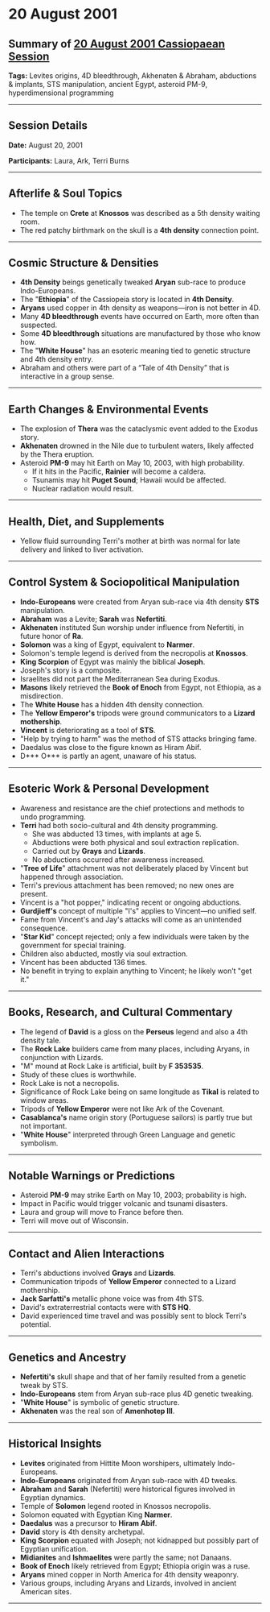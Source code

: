 # 20 August 2001

## Summary of [20 August 2001 Cassiopaean Session](https://cassiopaea.org/forum/threads/session-20-august-2001.18637/)

**Tags:** Levites origins, 4D bleedthrough, Akhenaten & Abraham, abductions & implants, STS manipulation, ancient Egypt, asteroid PM-9, hyperdimensional programming

---


## Session Details

**Date:** August 20, 2001

**Participants:** Laura, Ark, Terri Burns

---


## Afterlife & Soul Topics

- The temple on **Crete** at **Knossos** was described as a 5th density waiting room.
- The red patchy birthmark on the skull is a **4th density** connection point.

---


## Cosmic Structure & Densities

- **4th Density** beings genetically tweaked **Aryan** sub-race to produce Indo-Europeans.
- The "**Ethiopia**" of the Cassiopeia story is located in **4th Density**.
- **Aryans** used copper in 4th density as weapons—iron is not better in 4D.
- Many **4D bleedthrough** events have occurred on Earth, more often than suspected.
- Some **4D bleedthrough** situations are manufactured by those who know how.
- The "**White House**" has an esoteric meaning tied to genetic structure and 4th density entry.
- Abraham and others were part of a “Tale of 4th Density” that is interactive in a group sense.

---


## Earth Changes & Environmental Events

- The explosion of **Thera** was the cataclysmic event added to the Exodus story.
- **Akhenaten** drowned in the Nile due to turbulent waters, likely affected by the Thera eruption.
- Asteroid **PM-9** may hit Earth on May 10, 2003, with high probability.
    - If it hits in the Pacific, **Rainier** will become a caldera.
    - Tsunamis may hit **Puget Sound**; Hawaii would be affected.
    - Nuclear radiation would result.

---


## Health, Diet, and Supplements

- Yellow fluid surrounding Terri's mother at birth was normal for late delivery and linked to liver activation.

---


## Control System & Sociopolitical Manipulation

- **Indo-Europeans** were created from Aryan sub-race via 4th density **STS** manipulation.
- **Abraham** was a Levite; **Sarah** was **Nefertiti**.
- **Akhenaten** instituted Sun worship under influence from Nefertiti, in future honor of **Ra**.
- **Solomon** was a king of Egypt, equivalent to **Narmer**.
- Solomon's temple legend is derived from the necropolis at **Knossos**.
- **King Scorpion** of Egypt was mainly the biblical **Joseph**.
- Joseph's story is a composite.
- Israelites did not part the Mediterranean Sea during Exodus.
- **Masons** likely retrieved the **Book of Enoch** from Egypt, not Ethiopia, as a misdirection.
- The **White House** has a hidden 4th density connection.
- The **Yellow Emperor's** tripods were ground communicators to a **Lizard mothership**.
- **Vincent** is deteriorating as a tool of **STS**.
- "Help by trying to harm" was the method of STS attacks bringing fame.
- Daedalus was close to the figure known as Hiram Abif.
- D*** O*** is partly an agent, unaware of his status.

---


## Esoteric Work & Personal Development

- Awareness and resistance are the chief protections and methods to undo programming.
- **Terri** had both socio-cultural and 4th density programming.
    - She was abducted 13 times, with implants at age 5.
    - Abductions were both physical and soul extraction replication.
    - Carried out by **Grays** and **Lizards**.
    - No abductions occurred after awareness increased.
- "**Tree of Life**" attachment was not deliberately placed by Vincent but happened through association.
- Terri's previous attachment has been removed; no new ones are present.
- Vincent is a "hot popper," indicating recent or ongoing abductions.
- **Gurdjieff's** concept of multiple "I's" applies to Vincent—no unified self.
- Fame from Vincent's and Jay's attacks will come as an unintended consequence.
- "**Star Kid**" concept rejected; only a few individuals were taken by the government for special training.
- Children also abducted, mostly via soul extraction.
- Vincent has been abducted 136 times.
- No benefit in trying to explain anything to Vincent; he likely won’t "get it."

---


## Books, Research, and Cultural Commentary

- The legend of **David** is a gloss on the **Perseus** legend and also a 4th density tale.
- The **Rock Lake** builders came from many places, including Aryans, in conjunction with Lizards.
- "M" mound at Rock Lake is artificial, built by **F 353535**.
- Study of these clues is worthwhile.
- Rock Lake is not a necropolis.
- Significance of Rock Lake being on same longitude as **Tikal** is related to window areas.
- Tripods of **Yellow Emperor** were not like Ark of the Covenant.
- **Casablanca's** name origin story (Portuguese sailors) is partly true but not important.
- "**White House**" interpreted through Green Language and genetic symbolism.

---


## Notable Warnings or Predictions

- Asteroid **PM-9** may strike Earth on May 10, 2003; probability is high.
- Impact in Pacific would trigger volcanic and tsunami disasters.
- Laura and group will move to France before then.
- Terri will move out of Wisconsin.

---


## Contact and Alien Interactions

- Terri's abductions involved **Grays** and **Lizards**.
- Communication tripods of **Yellow Emperor** connected to a Lizard mothership.
- **Jack Sarfatti's** metallic phone voice was from 4th STS.
- David's extraterrestrial contacts were with **STS HQ**.
- David experienced time travel and was possibly sent to block Terri's potential.

---


## Genetics and Ancestry

- **Nefertiti's** skull shape and that of her family resulted from a genetic tweak by STS.
- **Indo-Europeans** stem from Aryan sub-race plus 4D genetic tweaking.
- "**White House**" is symbolic of genetic structure.
- **Akhenaten** was the real son of **Amenhotep III**.

---


## Historical Insights

- **Levites** originated from Hittite Moon worshipers, ultimately Indo-Europeans.
- **Indo-Europeans** originated from Aryan sub-race with 4D tweaks.
- **Abraham** and **Sarah** (Nefertiti) were historical figures involved in Egyptian dynamics.
- Temple of **Solomon** legend rooted in Knossos necropolis.
- Solomon equated with Egyptian King **Narmer**.
- **Daedalus** was a precursor to **Hiram Abif**.
- **David** story is 4th density archetypal.
- **King Scorpion** equated with Joseph; not kidnapped but possibly part of Egyptian unification.
- **Midianites** and **Ishmaelites** were partly the same; not Danaans.
- **Book of Enoch** likely retrieved from Egypt; Ethiopia origin was a ruse.
- **Aryans** mined copper in North America for 4th density weaponry.
- Various groups, including Aryans and Lizards, involved in ancient American sites.

---



